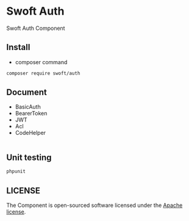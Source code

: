 # Swoft Auth

Swoft Auth Component

## Install

- composer command

```bash
composer require swoft/auth
```

## Document

- BasicAuth
- BearerToken
- JWT
- Acl
- CodeHelper

```php


```

## Unit testing

```bash
phpunit
```

## LICENSE

The Component is open-sourced software licensed under the [Apache license](LICENSE).
